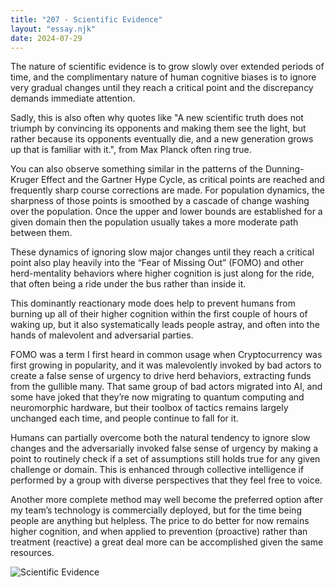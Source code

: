 ```yaml
---
title: "207 - Scientific Evidence"
layout: "essay.njk"
date: 2024-07-29
---
```


The nature of scientific evidence is to grow slowly over extended periods of time, and the complimentary nature of human cognitive biases is to ignore very gradual changes until they reach a critical point and the discrepancy demands immediate attention. 

Sadly, this is also often why quotes like "A new scientific truth does not triumph by convincing its opponents and making them see the light, but rather because its opponents eventually die, and a new generation grows up that is familiar with it.", from Max Planck often ring true. 
 
You can also observe something similar in the patterns of the Dunning-Kruger Effect and the Gartner Hype Cycle, as critical points are reached and frequently sharp course corrections are made. For population dynamics, the sharpness of those points is smoothed by a cascade of change washing over the population. Once the upper and lower bounds are established for a given domain then the population usually takes a more moderate path between them.

These dynamics of ignoring slow major changes until they reach a critical point also play heavily into the “Fear of Missing Out” (FOMO) and other herd-mentality behaviors where higher cognition is just along for the ride, that often being a ride under the bus rather than inside it. 

This dominantly reactionary mode does help to prevent humans from burning up all of their higher cognition within the first couple of hours of waking up, but it also systematically leads people astray, and often into the hands of malevolent and adversarial parties. 
 
FOMO was a term I first heard in common usage when Cryptocurrency was first growing in popularity, and it was malevolently invoked by bad actors to create a false sense of urgency to drive herd behaviors, extracting funds from the gullible many. That same group of bad actors migrated into AI, and some have joked that they’re now migrating to quantum computing and neuromorphic hardware, but their toolbox of tactics remains largely unchanged each time, and people continue to fall for it.

Humans can partially overcome both the natural tendency to ignore slow changes and the adversarially invoked false sense of urgency by making a point to routinely check if a set of assumptions still holds true for any given challenge or domain. This is enhanced through collective intelligence if performed by a group with diverse perspectives that they feel free to voice.

Another more complete method may well become the preferred option after my team’s technology is commercially deployed, but for the time being people are anything but helpless. The price to do better for now remains higher cognition, and when applied to prevention (proactive) rather than treatment (reactive) a great deal more can be accomplished given the same resources.

![Scientific Evidence](https://media.licdn.com/dms/image/v2/D5622AQFqYgehR8WYJw/feedshare-shrink_2048_1536/feedshare-shrink_2048_1536/0/1719743638047?e=1737590400&v=beta&t=sNkKitb32OAx0l4I-OuG-vwZ1AhrYgvDLB8IcyGMEC4)